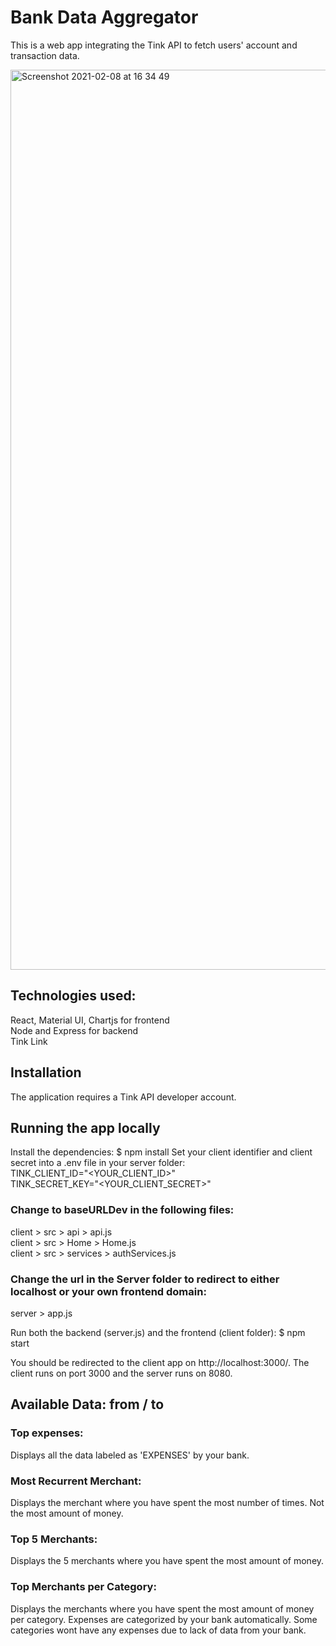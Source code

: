 # Bank Data Aggregator

This is a web app integrating the Tink API to fetch users' account and transaction data.

<img width="1440" alt="Screenshot 2021-02-08 at 16 34 49" src="https://user-images.githubusercontent.com/59875556/107241794-9cb24980-6a2b-11eb-8e73-bd6a5e42e009.png">

## Technologies used: 
React, Material UI, Chartjs for frontend
</br>
Node and Express for backend
</br>
Tink Link

## Installation

The application requires a Tink API developer account.

## Running the app locally

Install the dependencies: $ npm install
Set your client identifier and client secret into a .env file in your server folder:
<br/>
TINK_CLIENT_ID="<YOUR_CLIENT_ID>"
<br/>
TINK_SECRET_KEY="<YOUR_CLIENT_SECRET>"

### Change to baseURLDev in the following files:

client > src > api > api.js
<br/>
client > src > Home > Home.js
<br/>
client > src > services > authServices.js

### Change the url in the Server folder to redirect to either localhost or your own frontend domain:

server > app.js

Run both the backend (server.js) and the frontend (client folder):
$ npm start

You should be redirected to the client app on http://localhost:3000/. The client runs on port 3000 and the server runs on 8080.

## Available Data: from / to

### Top expenses:

Displays all the data labeled as 'EXPENSES' by your bank.

### Most Recurrent Merchant:

Displays the merchant where you have spent the most number of times. Not the most amount of money.

### Top 5 Merchants:

Displays the 5 merchants where you have spent the most amount of money.

### Top Merchants per Category:

Displays the merchants where you have spent the most amount of money per category.
Expenses are categorized by your bank automatically. Some categories wont have any expenses due to lack of data from your bank.
